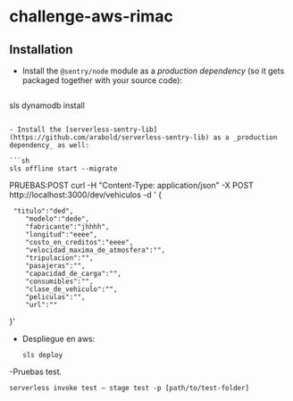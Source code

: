 # challenge-aws-rimac


## Installation

- Install the `@sentry/node` module as a _production dependency_ (so it gets packaged together with your source code):

  ```sh
 sls dynamodb install
  ```

- Install the [serverless-sentry-lib](https://github.com/arabold/serverless-sentry-lib) as a _production dependency_ as well:

  ```sh
  sls offline start --migrate
  ```


PRUEBAS:POST
curl -H "Content-Type: application/json" -X POST http://localhost:3000/dev/vehiculos -d '
{

     "titulo":"ded",
        "modelo":"dede",
        "fabricante":"jhhhh",
        "longitud":"eeee",
        "costo_en_creditos":"eeee",
        "velocidad_maxima_de_atmosfera":"",
        "tripulacion":"",
        "pasajeras":"",
        "capacidad_de_carga":"",
        "consumibles":"",
        "clase_de_vehiculo":"",
        "peliculas":"",
        "url":""
}'

- Despliegue en aws:

  ```
  sls deploy
  ```


-Pruebas test. 
 ```
serverless invoke test — stage test -p [path/to/test-folder]
  ```

